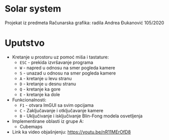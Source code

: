 # Solar system
Projekat iz predmeta Računarska grafika: radila Andrea Đukanović 105/2020

# Uputstvo
- Kretanje u prostoru uz pomoć miša i tastature:
    - `ESC` - prekida izvršavanje programa
    - `W` - napred u odnosu na smer pogleda kamere
    - `S` - unazad u odnosu na smer pogleda kamere
    - `A` - kretanje u levu stranu
    - `D` - kretanje u desnu stranu
    - `Q` - kretanje ka gore
    - `E` - kretanje ka dole
- Funkcionalnosti:
    - `F1` - otvara ImGUI sa svim opcijama 
    - `C` - Zaključavanje i otključavanje kamere
    - `B` - Uključivanje i isključivanje Blin-Fong modela osvetljenja
- Implementirane oblasti iz grupe A:
    - Cubemaps
- Link ka video objašnjenju:
  https://youtu.be/nR11MErOfD8
